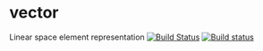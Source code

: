 # vector
Linear space element representation
[![Build Status](https://travis-ci.org/Demitriy/vector.svg?branch=MyBranch)](https://travis-ci.org/Demitriy/vector)
[![Build status](https://ci.appveyor.com/api/projects/status/t1hlcj3e9vqjp5f7?svg=true)](https://ci.appveyor.com/project/Demitriy/vector-0b8gv)
